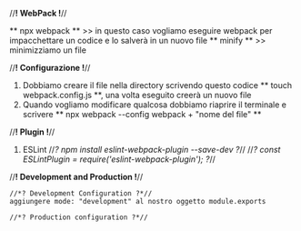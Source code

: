 //**! WebPack !**//

** npx webpack **  >> in questo caso vogliamo eseguire webpack per impacchettare un codice e lo salverà in un nuovo file 
** minify ** >> minimizziamo un file 

//**! Configurazione !**//

1. Dobbiamo creare il file nella directory scrivendo questo codice ** touch webpack.config.js **, una volta eseguito creerà un nuovo file 
2. Quando vogliamo modificare qualcosa dobbiamo riaprire il terminale e scrivere ** npx webpack --config webpack + "nome del file" ** 

//**! Plugin !**// 

1. ESLint 
    //*? npm install eslint-webpack-plugin --save-dev ?*//
    //*? const ESLintPlugin = require('eslint-webpack-plugin'); ?*//


//**! Development and Production !**//

    //*? Development Configuration ?*//
    aggiungere mode: "development" al nostro oggetto module.exports 

    //*? Production configuration ?*// 
    
